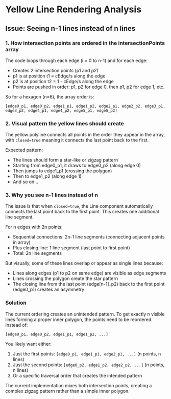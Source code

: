 # Yellow Line Rendering Analysis

## Issue: Seeing n-1 lines instead of n lines

### 1. How intersection points are ordered in the intersectionPoints array

The code loops through each edge (i = 0 to n-1) and for each edge:
- Creates 2 intersection points (p1 and p2)
- p1 is at position t1 = cEdge/s along the edge
- p2 is at position t2 = 1 - cEdge/s along the edge
- Points are pushed in order: p1, p2 for edge 0, then p1, p2 for edge 1, etc.

So for a hexagon (n=6), the array order is:
```
[edge0_p1, edge0_p2, edge1_p1, edge1_p2, edge2_p1, edge2_p2, edge3_p1, edge3_p2, edge4_p1, edge4_p2, edge5_p1, edge5_p2]
```

### 2. Visual pattern the yellow lines should create

The yellow polyline connects all points in the order they appear in the array, with `closed=true` meaning it connects the last point back to the first.

Expected pattern:
- The lines should form a star-like or zigzag pattern
- Starting from edge0_p1, it draws to edge0_p2 (along edge 0)
- Then jumps to edge1_p1 (crossing the polygon)
- Then to edge1_p2 (along edge 1)
- And so on...

### 3. Why you see n-1 lines instead of n

The issue is that when `closed=true`, the Line component automatically connects the last point back to the first point. This creates one additional line segment.

For n edges with 2n points:
- Sequential connections: 2n-1 line segments (connecting adjacent points in array)
- Plus closing line: 1 line segment (last point to first point)
- Total: 2n line segments

But visually, some of these lines overlap or appear as single lines because:
- Lines along edges (p1 to p2 on same edge) are visible as edge segments
- Lines crossing the polygon create the star pattern
- The closing line from the last point (edge[n-1]_p2) back to the first point (edge0_p1) creates an asymmetry

### Solution

The current ordering creates an unintended pattern. To get exactly n visible lines forming a proper inner polygon, the points need to be reordered. Instead of:
```
[edge0_p1, edge0_p2, edge1_p1, edge1_p2, ...]
```

You likely want either:
1. Just the first points: `[edge0_p1, edge1_p1, edge2_p1, ...]` (n points, n lines)
2. Just the second points: `[edge0_p2, edge1_p2, edge2_p2, ...]` (n points, n lines)
3. Or a specific traversal order that creates the intended pattern

The current implementation mixes both intersection points, creating a complex zigzag pattern rather than a simple inner polygon.